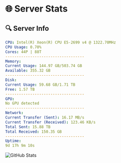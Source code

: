 # 🌐 Server Stats
## 🔍 Server Info
```yaml
CPU: Intel(R) Xeon(R) CPU E5-2699 v4 @ 1322.70MHz
CPU Usage: 0.70%
Cores: 44P | 88T
-----------------------------------
Memory:
Current Usage: 144.97 GB/503.74 GB
Available: 355.32 GB
-----------------------------------
Disk:
Current Usage: 59.68 GB/1.71 TB
Free: 1.57 TB
-----------------------------------
GPU:
No GPU detected
-----------------------------------
Network:
Current Transfer (Sent): 16.17 MB/s
Current Transfer (Received): 123.46 KB/s
Total Sent: 15.88 TB
Total Received: 150.35 GB
-----------------------------------
Uptime:
9d 17h 9m 10s
```
![GitHub Stats](https://img.shields.io/badge/Updated-2025-03-17_14:31:59-blue)